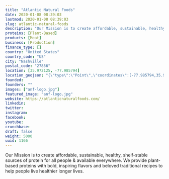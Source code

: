 ```yaml
---
title: "Atlantic Natural Foods"
date: 2020-01-08 08:39:03
lastmod: 2020-01-08 08:39:03
slug: atlantic-natural-foods
description: "Our Mission is to create affordable, sustainable, healthy, shelf-stable sources of protein for all people & available everywhere. We provide plant-based proteins with bold, inspiring flavors and beloved traditional recipes to help people live healthier longer lives."
proteins: [Plant-Based]
products: [Meat]
business: [Production]
finance_type: []
country: "United States"
country_code: "US"
city: "Nashville"
postal_code: "27856"
location: [35.972125, -77.985794]
location_geojson: "{\"type\":\"Point\",\"coordinates\":[-77.985794,35.972125]}"
founded: 
founders: ""
images: ["anf-logo.jpg"]
featured_image: "anf-logo.jpg"
website: https://atlanticnaturalfoods.com/
linkedin: 
twitter: 
instagram: 
facebook: 
youtube: 
crunchbase: 
draft: false
weight: 5000
uuid: 1166
---
```

Our Mission is to create affordable, sustainable, healthy, shelf-stable sources of protein for all people & available everywhere. We provide plant-based proteins with bold, inspiring flavors and beloved traditional recipes to help people live healthier longer lives.
